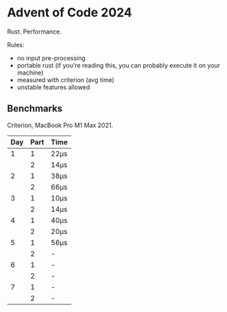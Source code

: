 # Advent of Code 2024

Rust. Performance.

Rules:

* no input pre-processing
* portable rust (if you're reading this, you can probably execute it on your machine)
* measured with criterion (avg time)
* unstable features allowed

## Benchmarks

Criterion, MacBook Pro M1 Max 2021.

| Day | Part | Time |
|-----|------|------|
| 1   | 1    | 22µs |
|     | 2    | 14µs |
| 2   | 1    | 38µs |
|     | 2    | 66µs |
| 3   | 1    | 10µs |
|     | 2    | 14µs |
| 4   | 1    | 40µs |
|     | 2    | 20µs |
| 5   | 1    | 56µs |
|     | 2    | -    |
| 6   | 1    | -    |
|     | 2    | -    |
| 7   | 1    | -    |
|     | 2    | -    |
